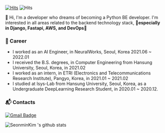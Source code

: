 


<!--
**SeonminKim1/SeonminKim1** is a ✨ _special_ ✨ repository because its `README.md` (this file) appears on your GitHub profile.

Here are some ideas to get you started:

- 🔭 I’m currently working on ...
- 🌱 I’m currently learning ...
- 👯 I’m looking to collaborate on ...
- 🤔 I’m looking for help with ...
- 💬 Ask me about ...
- 📫 How to reach me: ...
- 😄 Pronouns: ...
- ⚡ Fun fact: ...
-->

[![Hits](https://hits.seeyoufarm.com/api/count/incr/badge.svg?url=https%3A%2F%2Fgithub.com%2FSeonminKim1&count_bg=%2379C83D&title_bg=%23555555&icon=&icon_color=%23E7E7E7&title=hits&edge_flat=false)](https://hits.seeyoufarm.com) ![Hits](https://img.shields.io/github/followers/SeonminKim1?label=Follow)

:wave: Hi, I'm a developer who dreams of becoming a Python BE developer. I'm interested in all areas related to the backend technology stack, **🌱especially in Django, Fastapi, AWS, and DevOps🌱** 

### 🔭 Career
- I worked as an AI Engineer, in NeuralWorks, Seoul, Korea 2021.06 ~ 2022.01
- I received the B.S. degrees, in Computer Engineering from Hansung University, Seoul, Korea, in 2021.02
- I worked as an intern, in ETRI (Electronics and Telecommunications Research Institute), Pangyo, Korea, in 2021.01 ~ 2021.02
- I studied at Isys-Lab from Hansung University, Seoul, Korea, as a Undergraduate DeepLearning Research Student, in 2020.01 ~ 2020.12.

### :mailbox_with_mail: Contacts
[![Gmail Badge](https://img.shields.io/badge/Gmail-d14836?style=flat-square&logo=Gmail&logoColor=white&link=mailto:snugyun01@gmail.com)](mailto:yubi6304@gmail.com)

![SeonminKim 's github stats](https://github-readme-stats.vercel.app/api?username=SeonminKim1&show_icons=true)
